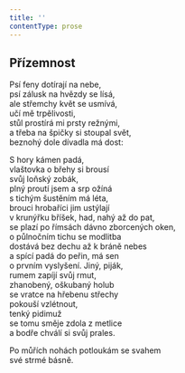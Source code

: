```yaml
---
title: ''
contentType: prose
---
```


## Přízemnost

Psí feny dotírají na nebe,  
psí zálusk na hvězdy se lísá,  
ale střemchy květ se usmívá,  
učí mě trpělivosti,  
stůl prostírá mi prsty režnými,  
a třeba na špičky si stoupal svět,  
beznohý dole dívadla má dost:

S hory kámen padá,  
vlaštovka o břehy si brousí  
svůj loňský zobák,  
plný proutí jsem a srp ožíná  
s tichým šustěním má léta,  
brouci hrobaříci jim ustýlají  
v krunýřku bříšek, had, nahý až do pat,  
se plazí po římsách dávno zborcených oken,  
o půlnočním tichu se modlitba  
dostává bez dechu až k bráně nebes  
a spící padá do peřin, má sen  
o prvním vyslyšení. Jiný, piják,  
rumem zapíjí svůj rmut,  
zhanobený, oškubaný holub  
se vratce na hřebenu střechy  
pokouší vzlétnout,  
tenký pidimuž  
se tomu směje zdola z metlice  
a bodře chválí si svůj prales.

Po můřích nohách potloukám se svahem  
své strmé básně.
